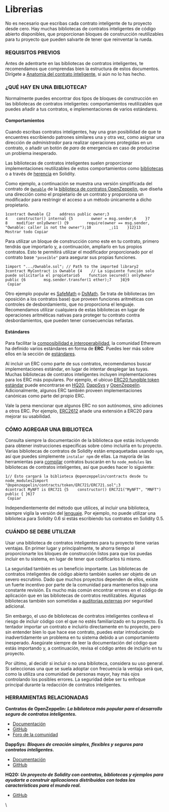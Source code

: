 # Librerias

No es necesario que escribas cada contrato inteligente de tu proyecto desde cero. Hay muchas bibliotecas de contratos inteligentes de código abierto disponibles, que proporcionan bloques de construcción reutilizables para tu proyecto que pueden salvarte de tener que reinventar la rueda.

### REQUISITOS PREVIOS <a href="#prerequisites" id="prerequisites"></a>

Antes de adentrarte en las bibliotecas de contratos inteligentes, te recomendamos que comprendas bien la estructura de estos documentos. Dirígete a [Anatomía del contrato inteligente](https://ethereum.org/es/developers/docs/smart-contracts/anatomy/), si aún no lo has hecho.

### ¿QUÉ HAY EN UNA BIBLIOTECA? <a href="#whats-in-a-library" id="whats-in-a-library"></a>

Normalmente puedes encontrar dos tipos de bloques de construcción en las bibliotecas de contratos inteligentes: comportamientos reutilizables que puedes añadir a tus contratos, e implementaciones de varios estándares.

#### Comportamientos <a href="#behaviors" id="behaviors"></a>

Cuando escribas contratos inteligentes, hay una gran posibilidad de que te encuentres escribiendo patrones similares una y otra vez, como asignar una dirección de _administrador_ para realizar operaciones protegidas en un contrato, o añadir un botón de _paro_ de emergencia en caso de producirse un problema inesperado.

Las bibliotecas de contratos inteligentes suelen proporcionar implementaciones reutilizables de estos comportamientos como [bibliotecas](https://solidity.readthedocs.io/en/v0.7.2/contracts.html#libraries) o a través de [herencia](https://solidity.readthedocs.io/en/v0.7.2/contracts.html#inheritance) en Solidity.

Como ejemplo, a continuación se muestra una versión simplificada del contrato de [`Ownable`](https://github.com/OpenZeppelin/openzeppelin-contracts/blob/v3.2.0/contracts/access/Ownable.sol) de la [biblioteca de contratos OpenZeppelin](https://github.com/OpenZeppelin/openzeppelin-contracts), que diseña una dirección como el propietario de un contrato y proporciona un modificador para restringir el acceso a un método únicamente a dicho propietario.

```
1contract Ownable {2    address public owner;3
4    constructor() internal {5        owner = msg.sender;6    }7
8    modifier onlyOwner() {9        require(owner == msg.sender, "Ownable: caller is not the owner");10        _;11    }12}13
Mostrar todo Copiar
```

Para utilizar un bloque de construcción como este en tu contrato, primero tendrás que importarlo y, a continuación, ampliarlo en tus propios contratos. Esto te permitirá utilizar el modificador proporcionado por el contrato base `"poseíble"` para asegurar sus propias funciones.

```
1import ".../Ownable.sol"; // Path to the imported library2
3contract MyContract is Ownable {4    // La siguiente función solo puede solicitarla el propietario5    function secured() onlyOwner public {6        msg.sender.transfer(1 ether);7    }8}9
 Copiar
```

Otro ejemplo popular es [SafeMath](https://docs.openzeppelin.com/contracts/3.x/utilities#math) o [DsMath](https://dappsys.readthedocs.io/en/latest/ds\_math.html). Se trata de bibliotecas (en oposición a los contratos base) que proveen funciones aritméticas con controles de desbordamiento, que no proporciona el lenguaje. Recomendamos utilizar cualquiera de estas bibliotecas en lugar de operaciones aritméticas nativas para proteger tu contrato contra desbordamientos, que pueden tener consecuencias nefastas.

#### Estándares <a href="#standards" id="standards"></a>

Para facilitar la [composibilidad e interoperabilidad](https://ethereum.org/es/developers/docs/smart-contracts/composability/), la comunidad Ethereum ha definido varios estándares en forma de **ERC**. Puedes leer más sobre ellos en la sección de [estándares](https://ethereum.org/es/developers/docs/standards/).

Al incluir un ERC como parte de sus contratos, recomendamos buscar implementaciones estándar, en lugar de intentar desplegar las tuyas. Muchas bibliotecas de contratos inteligentes incluyen implementaciones para los ERC más populares. Por ejemplo, el ubicuo [ERC20 fungible token estándar](https://ethereum.org/es/developers/tutorials/understand-the-erc-20-token-smart-contract/) puede encontrarse en [HQ20](https://github.com/HQ20/contracts/blob/master/contracts/token/README.md), [DappSys](https://github.com/dapphub/ds-token/) y [OpenZeppelin](https://docs.openzeppelin.com/contracts/3.x/erc20). Adicionalmente, algunos ERC también proveen implementaciones canónicas como parte del propio ERC.

Vale la pena mencionar que algunos ERC no son autónomos, sino adiciones a otros ERC. Por ejemplo, [ERC2612](https://eips.ethereum.org/EIPS/eip-2612) añade una extensión a ERC20 para mejorar su usabilidad.

### CÓMO AGREGAR UNA BIBLIOTECA <a href="#how-to" id="how-to"></a>

Consulta siempre la documentación de la biblioteca que estás incluyendo para obtener instrucciones específicas sobre cómo incluirla en tu proyecto. Varias bibliotecas de contratos de Solidity están empaquetadas usando `npm`, así que puedes simplemente `instalar npm` de ellas. La mayoría de las herramientas para [compilar](https://ethereum.org/es/developers/docs/smart-contracts/compiling/) contratos buscarán en tu `node_modules` las bibliotecas de contratos inteligentes, así que puedes hacer lo siguiente:

```
1// Esto cargará la biblioteca @openzeppelin/contracts desde tu node_modules2import "@openzeppelin/contracts/token/ERC721/ERC721.sol";3
4contract MyNFT is ERC721 {5    constructor() ERC721("MyNFT", "MNFT") public { }6}7
 Copiar
```

Independientemente del método que utilices, al incluir una biblioteca, siempre vigila la versión del [lenguaje](https://ethereum.org/es/developers/docs/smart-contracts/languages/). Por ejemplo, no puede utilizar una biblioteca para Solidity 0.6 si estás escribiendo tus contratos en Solidity 0.5.

### CUÁNDO SE DEBE UTILIZAR <a href="#when-to-use" id="when-to-use"></a>

Usar una biblioteca de contratos inteligentes para tu proyecto tiene varias ventajas. En primer lugar y principalmente, te ahorra tiempo al proporcionarte los bloques de construcción listos para que los puedas incluir en tu sistema, en lugar de tener que codificarlos tú mismo.

La seguridad también es un beneficio importante. Las bibliotecas de contratos inteligentes de código abierto también suelen ser objeto de un severo escrutinio. Dado que muchos proyectos dependen de ellos, existe un fuerte incentivo por parte de la comunidad para mantenerlos bajo una constante revisión. Es mucho más común encontrar errores en el código de aplicación que en las bibliotecas de contratos reutilizables. Algunas bibliotecas también son sometidas a [auditorías externas](https://github.com/OpenZeppelin/openzeppelin-contracts/tree/master/audit) por seguridad adicional.

Sin embargo, el uso de bibliotecas de contratos inteligentes conlleva el riesgo de incluir código con el que no estés familiarizado en tu proyecto. Es tentador importar un contrato e incluirlo directamente en tu proyecto, pero sin entender bien lo que hace ese contrato, puedes estar introduciendo inadvertidamente un problema en tu sistema debido a un comportamiento inesperado. Asegúrate siempre de leer la documentación del código que estás importando y, a continuación, revisa el código antes de incluirlo en tu proyecto.

Por último, al decidir si incluir o no una biblioteca, considera su uso general. Si seleccionas una que se suela adoptar con frecuencia la ventaja será que, como la utiliza una comunidad de personas mayor, hay más ojos controlando los posibles errores. La seguridad debe ser tu enfoque principal durante la redacción de contratos inteligentes.

### HERRAMIENTAS RELACIONADAS <a href="#related-tools" id="related-tools"></a>

**Contratos de OpenZeppelin:** _**La biblioteca más popular para el desarrollo seguro de contratos inteligentes.**_

* [Documentación](https://docs.openzeppelin.com/contracts/)
* [GitHub](https://github.com/OpenZeppelin/openzeppelin-contracts)
* [Foro de la comunidad](https://forum.openzeppelin.com/c/general/16)

**DappSys:** _**Bloques de creación simples, flexibles y seguros para contratos inteligentes.**_

* [Documentación](https://dappsys.readthedocs.io/)
* [GitHub](https://github.com/dapphub/dappsys)

**HQ20:** _**Un proyecto de Solidity con contratos, bibliotecas y ejemplos para ayudarte a construir aplicaciones distribuidas con todas las características para el mundo real.**_

* [GitHub](https://github.com/HQ20/contracts)

\
